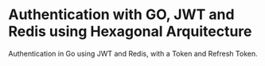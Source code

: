 # Authentication with GO, JWT and Redis using Hexagonal Arquitecture
Authentication in Go using JWT and Redis, with a Token and Refresh Token.

